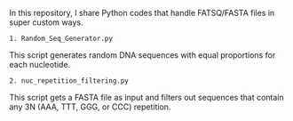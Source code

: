 In this repository, I share Python codes that handle FATSQ/FASTA files in super custom ways.

```
1. Random_Seq_Generator.py
```
This script generates random DNA sequences with equal proportions for each nucleotide.

```
2. nuc_repetition_filtering.py
```
This script gets a FASTA file as input and filters out sequences that contain any 3N (AAA, TTT, GGG, or CCC) repetition. 
